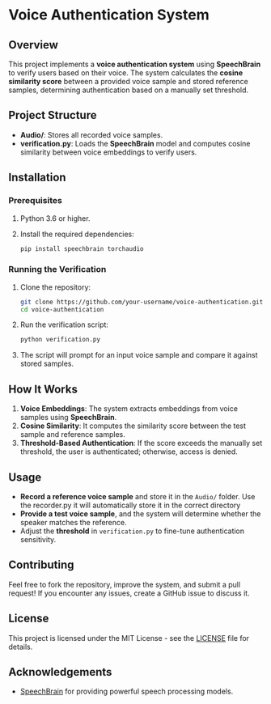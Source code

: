 # Voice Authentication System

## Overview

This project implements a **voice authentication system** using **SpeechBrain** to verify users based on their voice. The system calculates the **cosine similarity score** between a provided voice sample and stored reference samples, determining authentication based on a manually set threshold.

## Project Structure

- **Audio/**: Stores all recorded voice samples.
- **verification.py**: Loads the **SpeechBrain** model and computes cosine similarity between voice embeddings to verify users.

## Installation

### Prerequisites

1. Python 3.6 or higher.
2. Install the required dependencies:

   ```bash
   pip install speechbrain torchaudio


### Running the Verification

1. Clone the repository:

   ```bash
   git clone https://github.com/your-username/voice-authentication.git
   cd voice-authentication
   ```

2. Run the verification script:

   ```bash
   python verification.py
   ```

3. The script will prompt for an input voice sample and compare it against stored samples.

## How It Works

1. **Voice Embeddings**: The system extracts embeddings from voice samples using **SpeechBrain**.
2. **Cosine Similarity**: It computes the similarity score between the test sample and reference samples.
3. **Threshold-Based Authentication**: If the score exceeds the manually set threshold, the user is authenticated; otherwise, access is denied.

## Usage

- **Record a reference voice sample** and store it in the `Audio/` folder. Use the recorder.py it will automatically store it in the correct directory
- **Provide a test voice sample**, and the system will determine whether the speaker matches the reference.
- Adjust the **threshold** in `verification.py` to fine-tune authentication sensitivity.

## Contributing

Feel free to fork the repository, improve the system, and submit a pull request! If you encounter any issues, create a GitHub issue to discuss it.

## License

This project is licensed under the MIT License - see the [LICENSE](LICENSE) file for details.

## Acknowledgements

- [SpeechBrain](https://speechbrain.github.io/) for providing powerful speech processing models.
```
